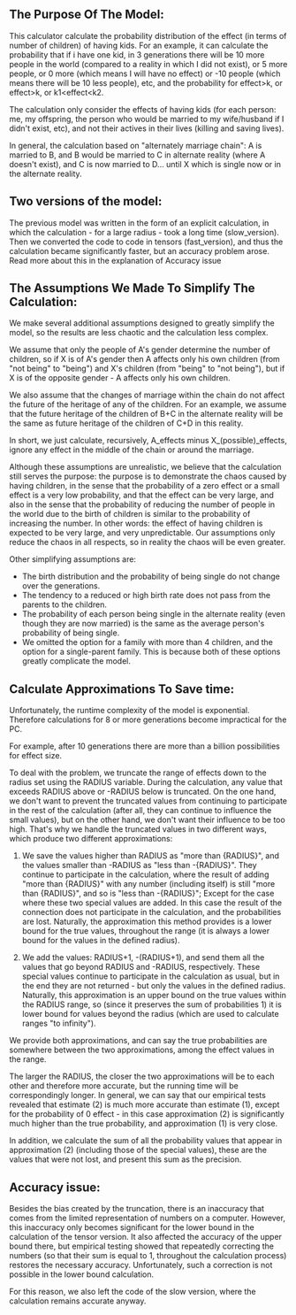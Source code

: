 The Purpose Of The Model:
------------------------
This calculator calculate the probability distribution of the effect (in terms of number of children) of having kids.
For an example, it can calculate the probability that if i have one kid, in 3 generations there will be 10 more people
in the world (compared to a reality in which I did not exist), or 5 more people, or 0 more (which means I will have
no effect) or -10 people (which means there will be 10 less people), etc, and the probability for effect>k, or effect>k,
or k1<effect<k2.

The calculation only consider the effects of having kids (for each person: me, my offspring, the person who would be
married to my wife/husband if I didn't exist, etc), and not their actives in their lives (killing and saving lives).

In general, the calculation based on "alternately marriage chain":
A is married to B, and B would be married to C in alternate reality (where A doesn't exist), and C is now married
to D... until X which is single now or in the alternate reality.


Two versions of the model:
-------------------------
The previous model was written in the form of an explicit calculation, in which the calculation - for a large radius -
took a long time (slow_version). Then we converted the code to code in tensors (fast_version), and thus the calculation became
significantly faster, but an accuracy problem arose. Read more about this in the explanation of Accuracy issue


The Assumptions We Made To Simplify The Calculation:
---------------------------------------------------
We make several additional assumptions designed to greatly simplify the model, so the results are less chaotic and
the calculation less complex.

We assume that only the people of A's gender determine the number of children, so if X is of A's gender then A affects
only his own children (from "not being" to "being") and X's children (from "being" to "not being"), but if X is of the
opposite gender - A affects only his own children.

We also assume that the changes of marriage within the chain do not affect the future of the heritage of any of the
children. For an example, we assume that the future heritage of the children of B+C in the alternate reality will be the
same as future heritage of the children of C+D in this reality.

In short, we just calculate, recursively, A_effects minus X_(possible)_effects, ignore any effect in the middle of
the chain or around the marriage.

Although these assumptions are unrealistic, we believe that the calculation still serves the purpose: the purpose is to
demonstrate the chaos caused by having children, in the sense that the probability of a zero effect or a small effect
is a very low probability, and that the effect can be very large, and also in the sense that the probability of reducing
the number of people in the world due to the birth of children is similar to the probability of increasing the number.
In other words: the effect of having children is expected to be very large, and very unpredictable. Our assumptions only
reduce the chaos in all respects, so in reality the chaos will be even greater.

Other simplifying assumptions are:
- The birth distribution and the probability of being single do not change over the generations.
- The tendency to a reduced or high birth rate does not pass from the parents to the children.
- The probability of each person being single in the alternate reality (even though they are now married) is the same
  as the average person's probability of being single.
- We omitted the option for a family with more than 4 children, and the option for a single-parent family. This is 
  because both of these options greatly complicate the model.


Calculate Approximations To Save time:
-------------------------------------
Unfortunately, the runtime complexity of the model is exponential. Therefore calculations for 8 or more generations
become impractical for the PC.

For example, after 10 generations there are more than a billion possibilities for effect size.

To deal with the problem, we truncate the range of effects down to the radius set using the RADIUS variable. During the
calculation, any value that exceeds RADIUS above or -RADIUS below is truncated. On the one hand, we don't want to
prevent the truncated values from continuing to participate in the rest of the calculation (after all, they can continue
to influence the small values), but on the other hand, we don't want their influence to be too high. That's why we
handle the truncated values in two different ways, which produce two different approximations:

1. We save the values higher than RADIUS as "more than {RADIUS}", and the values smaller than -RADIUS as "less than
   -{RADIUS}". They continue to participate in the calculation, where the result of adding "more than {RADIUS}" with any
   number (including itself) is still "more than {RADIUS}", and so is "less than -{RADIUS}"; Except for the case where
   these two special values are added. In this case the result of the connection does not participate in the
   calculation, and the probabilities are lost. Naturally, the approximation this method provides is a lower bound for
   the true values, throughout the range (it is always a lower bound for the values in the defined radius).

2. We add the values: RADIUS+1, -(RADIUS+1), and send them all the values that go beyond RADIUS and -RADIUS,
   respectively. These special values continue to participate in the calculation as usual, but in the end they are not
   returned - but only the values in the defined radius. Naturally, this approximation is an upper bound on the true
   values within the RADIUS range, so (since it preserves the sum of probabilities 1) it is lower bound for values
   beyond the radius (which are used to calculate ranges "to infinity").

We provide both approximations, and can say the true probabilities are somewhere between the two approximations, among
the effect values in the range.

The larger the RADIUS, the closer the two approximations will be to each other and therefore more accurate, but the
running time will be correspondingly longer. In general, we can say that our empirical tests revealed that estimate (2)
is much more accurate than estimate (1), except for the probability of 0 effect - in this case approximation (2) is
significantly much higher than the true probability, and approximation (1) is very close.

In addition, we calculate the sum of all the probability values that appear in approximation (2) (including those of the
special values), these are the values that were not lost, and present this sum as the precision.


Accuracy issue:
--------------
Besides the bias created by the truncation, there is an inaccuracy that comes from the limited representation of numbers
on a computer. However, this inaccuracy only becomes significant for the lower bound in the calculation of the tensor
version. It also affected the accuracy of the upper bound there, but empirical testing showed that repeatedly correcting
the numbers (so that their sum is equal to 1, throughout the calculation process) restores the necessary accuracy.
Unfortunately, such a correction is not possible in the lower bound calculation.

For this reason, we also left the code of the slow version, where the calculation remains accurate anyway.
